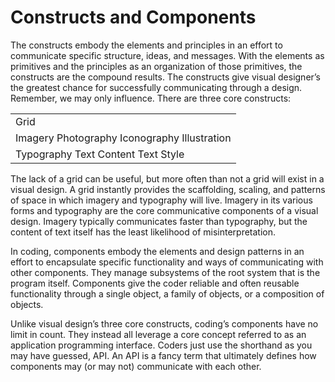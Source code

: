 # Constructs and Components

The constructs embody the elements and principles in an effort to communicate specific structure, ideas, and messages. With the elements as primitives and the principles as an organization of those primitives, the constructs are the compound results. The constructs give visual designer’s the greatest chance for successfully communicating through a design. Remember, we may only influence. There are three core constructs:

<table>
  <tr>
    <td>Grid</td>
  </tr>
  <tr>
    <td>Imagery
Photography
Iconography
Illustration</td>
  </tr>
  <tr>
    <td>Typography
Text Content
Text Style</td>
  </tr>
</table>

The lack of a grid can be useful, but more often than not a grid will exist in a visual design. A grid instantly provides the scaffolding, scaling, and patterns of space in which imagery and typography will live. Imagery in its various forms and typography are the core communicative components of a visual design. Imagery typically communicates faster than typography, but the content of text itself has the least likelihood of misinterpretation.

In coding, components embody the elements and design patterns in an effort to encapsulate specific functionality and ways of communicating with other components. They manage subsystems of the root system that is the program itself. Components give the coder reliable and often reusable functionality through a single object, a family of objects, or a composition of objects.

Unlike visual design’s three core constructs, coding’s components have no limit in count. They instead all leverage a core concept referred to as an application programming interface. Coders just use the shorthand as you may have guessed, API. An API is a fancy term that ultimately defines how components may (or may not) communicate with each other.